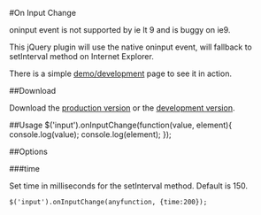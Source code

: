 #On Input Change

oninput event is not supported by ie lt 9 and is buggy on ie9.

This jQuery plugin will use the native oninput event, will fallback to setInterval method on Internet Explorer.

There is a simple [demo/development](http://bbarakaci.github.com/on-input-change/) page to see it in action.

##Download

Download the [production version][min] or the [development version][max].

[min]: https://raw.github.com/bbarakaci/on-input-change/master/dist/fixto.min.js
[max]: https://raw.github.com/bbarakaci/on-input-change/master/dist/fixto.js

##Usage
    $('input').onInputChange(function(value, element){
        console.log(value);
        console.log(element);
    });
    
##Options

###time

Set time in milliseconds for the setInterval method. Default is 150.

    $('input').onInputChange(anyfunction, {time:200});